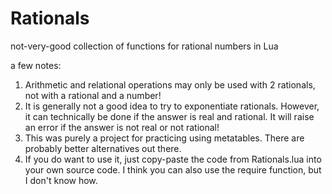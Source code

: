# Rationals
not-very-good collection of functions for rational numbers in Lua

a few notes:
1. Arithmetic and relational operations may only be used with 2 rationals, not with a rational and a number!
2. It is generally not a good idea to try to exponentiate rationals. However, it can technically be done if the answer is real and rational. It will raise an error if the answer is not real or not rational!
3. This was purely a project for practicing using metatables. There are probably better alternatives out there.
4. If you do want to use it, just copy-paste the code from Rationals.lua into your own source code. I think you can also use the require function, but I don't know how.
